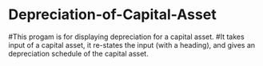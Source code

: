 # Depreciation-of-Capital-Asset
#This progam is for displaying depreciation for a capital asset. 
#It takes input of a capital asset, it re-states the input (with a heading), and gives an depreciation schedule of the capital asset.
